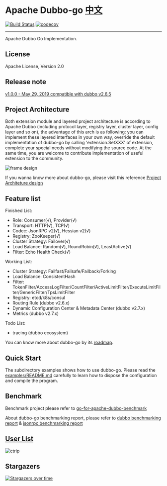 # Apache Dubbo-go [中文](./README_CN.md) #

[![Build Status](https://travis-ci.org/apache/dubbo-go.svg?branch=master)](https://travis-ci.org/apache/dubbo-go)
[![codecov](https://codecov.io/gh/apache/dubbo-go/branch/master/graph/badge.svg)](https://codecov.io/gh/apache/dubbo-go)

---
Apache Dubbo Go Implementation.

## License

Apache License, Version 2.0

## Release note ##

[v1.0.0 - May 29, 2019 compatible with dubbo v2.6.5](https://github.com/apache/dubbo-go/releases/tag/v1.0.0)

## Project Architecture ##

Both extension module and layered project architecture is according to Apache Dubbo (including protocol layer, registry layer, cluster layer, config layer and so on), the advantage of this arch is as following: you can implement these layered interfaces in your own way, override the default implementation of dubbo-go by calling 'extension.SetXXX' of extension, complete your special needs without modifying the source code. At the same time, you are welcome to contribute implementation of useful extension to the community.

![frame design](https://raw.githubusercontent.com/wiki/dubbo/dubbo-go/dubbo-go%E4%BB%A3%E7%A0%81%E5%88%86%E5%B1%82%E8%AE%BE%E8%AE%A1.png)

If you wanna know more about dubbo-go, please visit this reference [Project Architeture design](https://github.com/apache/dubbo-go/wiki/dubbo-go-V1.0-design)

## Feature list ##

Finished List:

- Role: Consumer(√), Provider(√)
- Transport: HTTP(√), TCP(√)
- Codec: JsonRPC v2(√), Hessian v2(√)
- Registry: ZooKeeper(√)
- Cluster Strategy: Failover(√)
- Load Balance: Random(√), RoundRobin(√), LeastActive(√)
- Filter: Echo Health Check(√)

Working List:

- Cluster Strategy: Failfast/Failsafe/Failback/Forking
- Load Balance: ConsistentHash
- Filter: TokenFilter/AccessLogFilter/CountFilter/ActiveLimitFilter/ExecuteLimitFilter/GenericFilter/TpsLimitFilter
- Registry: etcd/k8s/consul
- Routing Rule (dubbo v2.6.x)
- Dynamic Configuration Center & Metadata Center (dubbo v2.7.x)
- Metrics (dubbo v2.7.x)

Todo List:

- tracing (dubbo ecosystem)

You can know more about dubbo-go by its [roadmap](https://github.com/apache/dubbo-go/wiki/Roadmap).

## Quick Start

The subdirectory examples shows how to use dubbo-go. Please read the [examples/README.md](https://github.com/apache/dubbo-go/blob/develop/examples/README.md) carefully to learn how to dispose the configuration and compile the program.

## Benchmark

Benchmark project please refer to [go-for-apache-dubbo-benchmark](https://github.com/dubbogo/go-for-apache-dubbo-benchmark)

About dubbo-go benchmarking report, please refer to [dubbo benchmarking report](https://github.com/apache/dubbo-go/wiki/pressure-test-report-for-dubbo) & [jsonrpc benchmarking report](https://github.com/apache/dubbo-go/wiki/pressure-test-report-for-jsonrpc)

## [User List](https://github.com/apache/dubbo-go/issues/2)

![ctrip](https://pic.c-ctrip.com/common/c_logo2013.png)

## Stargazers

[![Stargazers over time](https://starchart.cc/apache/dubbo-go.svg)](https://starchart.cc/apache/dubbo-go)
